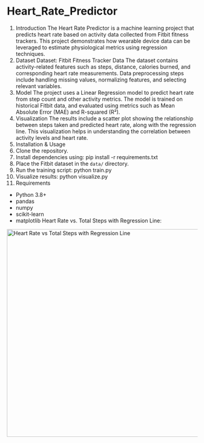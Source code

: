 # Heart_Rate_Predictor

1. Introduction
The Heart Rate Predictor is a machine learning project that predicts heart rate based on activity data collected from Fitbit fitness trackers. This project demonstrates how wearable device data can be leveraged to estimate physiological metrics using regression techniques.
2. Dataset
Dataset: Fitbit Fitness Tracker Data
The dataset contains activity-related features such as steps, distance, calories burned, and corresponding heart rate measurements. Data preprocessing steps include handling missing values, normalizing features, and selecting relevant variables.
3. Model
The project uses a Linear Regression model to predict heart rate from step count and other activity metrics. The model is trained on historical Fitbit data, and evaluated using metrics such as Mean Absolute Error (MAE) and R-squared (R²).
4. Visualization
The results include a scatter plot showing the relationship between steps taken and predicted heart rate, along with the regression line. This visualization helps in understanding the correlation between activity levels and heart rate.
5. Installation & Usage
1. Clone the repository.
2. Install dependencies using: pip install -r requirements.txt
3. Place the Fitbit dataset in the `data/` directory.
4. Run the training script: python train.py
5. Visualize results: python visualize.py
6. Requirements
- Python 3.8+
- pandas
- numpy
- scikit-learn
- matplotlib
Heart Rate vs. Total Steps with Regression Line:
<img width="853" height="547" alt="Heart Rate vs  Total Steps with Regression Line" src="https://github.com/user-attachments/assets/6aac79a1-6403-4eef-9885-0e6a1976df2e" />
